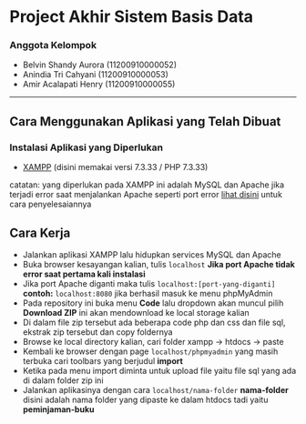 # Project Akhir Sistem Basis Data
### Anggota Kelompok
* Belvin Shandy Aurora (11200910000052)
* Anindia Tri Cahyani (11200910000053)
* Amir Acalapati Henry (11200910000055)
***

## Cara Menggunakan Aplikasi yang Telah Dibuat
### Instalasi Aplikasi yang Diperlukan
* [XAMPP](https://www.apachefriends.org/download.html) (disini memakai versi 7.3.33 / PHP 7.3.33)

catatan: yang diperlukan pada XAMPP ini adalah MySQL dan Apache jika terjadi error saat menjalankan Apache seperti port error [lihat disini](https://youtu.be/_cu7KM0NsUA) untuk cara penyelesaiannya

## Cara Kerja
* Jalankan aplikasi XAMPP lalu hidupkan services MySQL dan Apache
* Buka browser kesayangan kalian, tulis `localhost` **Jika port Apache tidak error saat pertama kali instalasi**
* Jika port Apache diganti maka tulis `localhost:[port-yang-diganti]` **contoh:** `localhost:8080` jika berhasil masuk ke menu phpMyAdmin
* Pada repository ini buka menu **Code** lalu dropdown akan muncul pilih **Download ZIP** ini akan mendownload ke local storage kalian
* Di dalam file zip tersebut ada beberapa code php dan css dan file sql, ekstrak zip tersebut dan copy foldernya
* Browse ke local directory kalian, cari folder xampp -> htdocs -> paste
* Kembali ke browser dengan page `localhost/phpmyadmin` yang masih terbuka cari toolbars yang berjudul **import**
* Ketika pada menu import diminta untuk upload file yaitu file sql yang ada di dalam folder zip ini
* Jalankan aplikasinya dengan cara `localhost/nama-folder` **nama-folder** disini adalah nama folder yang dipaste ke dalam htdocs tadi yaitu **peminjaman-buku**
